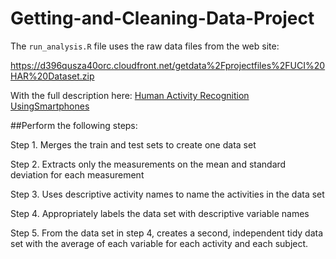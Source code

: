 # Getting-and-Cleaning-Data-Project

The `run_analysis.R` file uses the raw data files from the web site:

https://d396qusza40orc.cloudfront.net/getdata%2Fprojectfiles%2FUCI%20HAR%20Dataset.zip

With the full description here:
[Human Activity Recognition UsingSmartphones](http://archive.ics.uci.edu/ml/datasets/Human+Activity+Recognition+Using+Smartphone)

##Perform the following steps:

 Step 1. Merges the train and test sets to create one data set
 
 Step 2. Extracts only the measurements on the mean and standard deviation for each measurement
 
 Step 3. Uses descriptive activity names to name the activities in the data set
 
 Step 4. Appropriately labels the data set with descriptive variable names
 
 Step 5. From the data set in step 4, creates a second, independent tidy data set with the
	 average of each variable for each activity and each subject.
